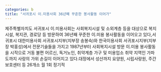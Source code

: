 ```yaml
---
categories: b
title: "서귀포시 이․미용사회 36년째 꾸준한 봉사활동 이어가"
---
```

제주특별자치도 서귀포시 이․미용사회는 사회복지시설 및 소외계층 등을 대상으로 복지시설, 복지관, 경로당 등 방문하여 36년째 꾸준한 이․미용 봉사활동을 이어오고 있다,서귀포시 대한미용사회 서귀포시지부(지부장 송봉숙)와 한국이용사회 서귀포시지부(지부장 박홍성)에서 전문기술들을 가지고 1987년부터 사회복지시설 방문 이․미용 봉사활동을 시작으로 거동 불편 어르신, 독거노인, 취약계층 가구 및 미용업소 취약 지역인 가파도까지 사랑의 가위 손길이 이어지고 있다.대정에서 성산까지 요양원, 시립사랑원, 주간보호센터 등 26개소 월 1회 정기적